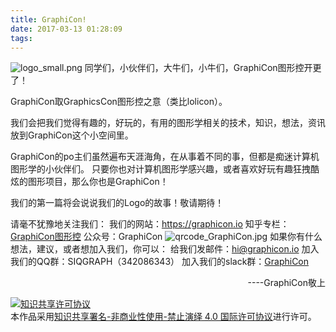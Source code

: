```yaml
---
title: GraphiCon!
date: 2017-03-13 01:28:09
tags:
---
```

![logo_small.png](https://ooo.0o0.ooo/2017/03/13/58c5e9d32d311.png)
同学们，小伙伴们，大牛们，小牛们，GraphiCon图形控开更了！
<!--more-->
GraphiCon取GraphicsCon图形控之意（类比lolicon）。

我们会把我们觉得有趣的，好玩的，有用的图形学相关的技术，知识，想法，资讯放到GraphiCon这个小空间里。

GraphiCon的po主们虽然遍布天涯海角，在从事着不同的事，但都是痴迷计算机图形学的小伙伴们。
只要你也对计算机图形学感兴趣，或者喜欢好玩有趣狂拽酷炫的图形项目，那么你也是GraphiCon！

我们的第一篇将会说说我们的Logo的故事！敬请期待！

请毫不犹豫地关注我们：
我们的网站：https://graphicon.io
知乎专栏：[GraphiCon图形控](https://zhuanlan.zhihu.com/graphicon)
公众号：GraphiCon
![qrcode_GraphiCon.jpg](https://ooo.0o0.ooo/2017/03/13/58c5eab345ef3.jpg)
如果你有什么想法，建议，或者想加入我们，你可以：
给我们发邮件：[hi@graphicon.io](mailto:hi@graphicon.io)
加入我们的QQ群：SIQGRAPH（342086343）
加入我们的slack群：[GraphiCon](https://graphicon.slack.com/)

<p align="right">----GraphiCon敬上 </p>

<a rel="license" href="http://creativecommons.org/licenses/by-nc-nd/4.0/"><img alt="知识共享许可协议" style="border-width:0" src="https://i.creativecommons.org/l/by-nc-nd/4.0/88x31.png" /></a><br />本作品采用<a rel="license" href="http://creativecommons.org/licenses/by-nc-nd/4.0/">知识共享署名-非商业性使用-禁止演绎 4.0 国际许可协议</a>进行许可。

